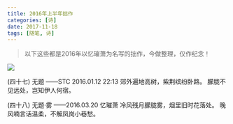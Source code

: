 ```yaml
---
title: 2016年上半年拙作
categories: [诗]
date: 2017-11-18
tags: [随笔, 诗]
---
```

>以下这些都是2016年以忆璀萧为名写的拙作，今做整理，仅作纪念！

<!--more-->

![](https://user-gold-cdn.xitu.io/2018/8/20/165579043f09603f?w=1137&h=640&f=jpeg&s=47484)

(四十七)
无题
——STC 2016.01.12 22:13
郊外遍地高树，紫荆缤纷卧路。
朦胧不见远处，岂知伊人何宿。

(四十八)
无题·雾
——2016.03.20 忆璀萧
冷风残月朦胧雾，烟里旧时花落处。
晚风喃言话温柔，不解凤岗小巷愁。
